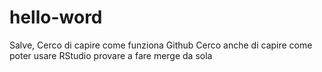 # hello-word


Salve,
Cerco di capire come funziona Github
Cerco anche di capire come poter usare RStudio
provare a fare merge da sola

